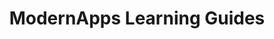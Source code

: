 ---
title: "ModernApps Learning Guides"
draft: false
# page title background image
bg_image: "images/backgrounds/page-title.jpg"
# meta description
description : "Free Learning Guides from the ModernApps Learning Community"
---
